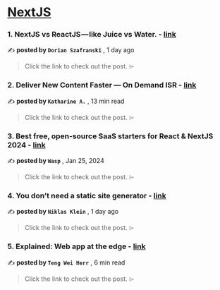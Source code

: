 
<h1><a href=https://medium.com/tag/nextjs/recommended target="_blank" rel="noopener noreferrer">NextJS</a></h1>
<h3>1. NextJS vs ReactJS — like Juice vs Water. - <a href=https://medium.com/@dorianszafranski17/nextjs-vs-reactjs-like-juice-vs-water-f033b52b9e1c?source=tag_recommended_feed---------0-84----------nextjs----------9b126613_af5c_4520_99ab_18bf13c5b0fc------- target="_blank" rel="noopener noreferrer">link</a></h3>

✍️ **posted by `Dorian Szafranski`** <date> , 1 day ago</date>

<blockquote>Click the link to check out the post. ⌲</blockquote>

<h3>2. Deliver New Content Faster — On Demand ISR - <a href=https://medium.com/stackademic/on-demand-incremental-static-regeneration-3aac500641d8?source=tag_recommended_feed---------1-107----------nextjs----------9b126613_af5c_4520_99ab_18bf13c5b0fc------- target="_blank" rel="noopener noreferrer">link</a></h3>

✍️ **posted by `Katharine A.`** <date> , 13 min read</date>

<blockquote>Click the link to check out the post. ⌲</blockquote>

<h3>3. Best free, open-source SaaS starters for React & NextJS 2024 - <a href=https://medium.com/@WaspLang/best-free-open-source-saas-starters-for-react-nextjs-2024-b00ab7499409?source=tag_recommended_feed---------2-85----------nextjs----------9b126613_af5c_4520_99ab_18bf13c5b0fc------- target="_blank" rel="noopener noreferrer">link</a></h3>

✍️ **posted by `Wasp`** <date> , Jan 25, 2024</date>

<blockquote>Click the link to check out the post. ⌲</blockquote>

<h3>4. You don’t need a static site generator - <a href=https://medium.com/@taig/you-dont-need-a-static-site-generator-c3332c08d2f0?source=tag_recommended_feed---------3-84----------nextjs----------9b126613_af5c_4520_99ab_18bf13c5b0fc------- target="_blank" rel="noopener noreferrer">link</a></h3>

✍️ **posted by `Niklas Klein`** <date> , 1 day ago</date>

<blockquote>Click the link to check out the post. ⌲</blockquote>

<h3>5. Explained: Web app at the edge - <a href=https://medium.com/gitconnected/explained-web-app-at-the-edge-fb391985a0a5?source=tag_recommended_feed---------4-107----------nextjs----------9b126613_af5c_4520_99ab_18bf13c5b0fc------- target="_blank" rel="noopener noreferrer">link</a></h3>

✍️ **posted by `Teng Wei Herr`** <date> , 6 min read</date>

<blockquote>Click the link to check out the post. ⌲</blockquote>

